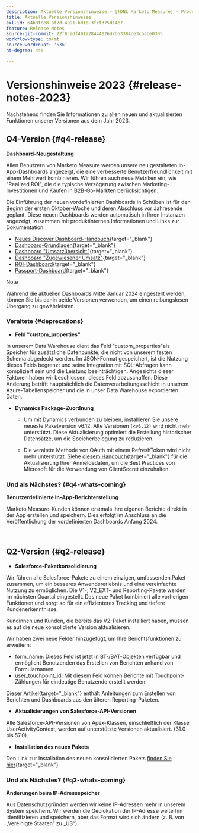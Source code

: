 ```yaml
---
description: Aktuelle Versionshinweise – [!DNL Marketo Measure] – Produktdokumentation
title: Aktuelle Versionshinweise
exl-id: 64b8fce8-af7d-4991-b01e-3fcf375d14e7
feature: Release Notes
source-git-commit: 22f8cedf401a28444026d7b63384ce3cbabe0305
workflow-type: tm+mt
source-wordcount: '536'
ht-degree: 44%

---
```


# Versionshinweise 2023 {#release-notes-2023}

Nachstehend finden Sie Informationen zu allen neuen und aktualisierten Funktionen unserer Versionen aus dem Jahr 2023.

## Q4-Version {#q4-release}

<p>

**Dashboard-Neugestaltung**

Allen Benutzern von Marketo Measure werden unsere neu gestalteten In-App-Dashboards angezeigt, die eine verbesserte Benutzerfreundlichkeit mit einem Mehrwert kombinieren. Wir führen auch neue Metriken ein, wie &quot;Realized ROI&quot;, die die typische Verzögerung zwischen Marketing-Investitionen und Käufen in B2B-Go-Märkten berücksichtigen.

Die Einführung der neuen vordefinierten Dashboards in Schüben ist für den Beginn der ersten Oktober-Woche und deren Abschluss vor Jahresende geplant. Diese neuen Dashboards werden automatisch in Ihren Instanzen angezeigt, zusammen mit produktinternen Informationen und Links zur Dokumentation.

* [Neues Discover Dashboard-Handbuch](/help/marketo-measure-discover-ui/dashboards/new-discover-dashboard-guide.md){target="_blank"}
* [Dashboard-Grundlagen](/help/marketo-measure-discover-ui/dashboards/discover-dashboard-basics.md){target="_blank"}
* [Dashboard &quot;Umsatzübersicht&quot;](/help/marketo-measure-discover-ui/dashboards/revenue-overview-dashboard.md){target="_blank"}
* [Dashboard &quot;Zugewiesener Umsatz&quot;](/help/marketo-measure-discover-ui/dashboards/attributed-revenue-dashboard.md){target="_blank"}
* [ROI-Dashboard](/help/marketo-measure-discover-ui/dashboards/roi-dashboard.md){target="_blank"}
* [Passport-Dashboard](/help/marketo-measure-discover-ui/dashboards/passport-dashboard.md){target="_blank"}

>[!NOTE]
>
>Während die aktuellen Dashboards Mitte Januar 2024 eingestellt werden, können Sie bis dahin beide Versionen verwenden, um einen reibungslosen Übergang zu gewährleisten.

### Veraltete {#deprecations}

<p>

* **Feld &quot;custom_properties&quot;**

In unserem Data Warehouse dient das Feld &quot;custom_properties&quot;als Speicher für zusätzliche Datenpunkte, die nicht von unserem festen Schema abgedeckt werden. Im JSON-Format gespeichert, ist die Nutzung dieses Felds begrenzt und seine Integration mit SQL-Abfragen kann kompliziert sein und die Leistung beeinträchtigen. Angesichts dieser Faktoren haben wir beschlossen, dieses Feld abzuschaffen. Diese Änderung betrifft hauptsächlich die Datenverarbeitungsschicht in unserem Azure-Tabellenspeicher und die in unser Data Warehouse exportierten Daten.

* **Dynamics Package-Zuordnung**

   * Um mit Dynamics verbunden zu bleiben, installieren Sie unsere neueste Paketversion v6.12. Alte Versionen `(<v6.12)` wird nicht mehr unterstützt. Diese Aktualisierung optimiert die Erstellung historischer Datensätze, um die Speicherbelegung zu reduzieren.

   * Die veraltete Methode von OAuth mit einem RefreshToken wird nicht mehr unterstützt. Siehe [diesem Handbuch](/help/marketo-measure-and-dynamics/getting-started-with-marketo-measure-and-dynamics/oauth-with-azure-active-directory-for-dynamics-crm.md){target="_blank"} für die Aktualisierung Ihrer Anmeldedaten, um die Best Practices von Microsoft für die Verwendung von ClientSecret einzuhalten.

### Und als Nächstes? {#q4-whats-coming}

<p>

**Benutzerdefinierte In-App-Berichterstellung**

Marketo Measure-Kunden können erstmals ihre eigenen Berichte direkt in der App erstellen und speichern. Dies erfolgt im Anschluss an die Veröffentlichung der vordefinierten Dashboards Anfang 2024.

<br>

## Q2-Version {#q2-release}

<p>

* **Salesforce-Paketkonsolidierung**

Wir führen alle Salesforce-Pakete zu einem einzigen, umfassenden Paket zusammen, um ein besseres Anwendererlebnis und eine vereinfachte Nutzung zu ermöglichen. Die V1-, V2_EXT- und Reporting-Pakete werden im nächsten Quartal eingestellt. Das neue Paket kombiniert alle vorherigen Funktionen und sorgt so für ein effizienteres Tracking und tiefere Kundenerkenntnisse.

Kundinnen und Kunden, die bereits das V2-Paket installiert haben, müssen es auf die neue konsolidierte Version aktualisieren.

Wir haben zwei neue Felder hinzugefügt, um Ihre Berichtsfunktionen zu erweitern:

* form_name: Dieses Feld ist jetzt in BT-/BAT-Objekten verfügbar und ermöglicht Benutzenden das Erstellen von Berichten anhand von Formularnamen.
* user_touchpoint_id: Mit diesem Feld können Berichte mit Touchpoint-Zählungen für eindeutige Benutzende erstellt werden.

[Dieser Artikel](/help/configuration-and-setup/marketo-measure-and-salesforce/salesforce-package-consolidation.md){target="_blank"} enthält Anleitungen zum Erstellen von Berichten und Dashboards aus den älteren Reporting-Paketen.

* **Aktualisierungen von Salesforce-API-Versionen**

Alle Salesforce-API-Versionen von Apex-Klassen, einschließlich der Klasse UserActivityContext, werden auf unterstützte Versionen aktualisiert. (31.0 bis 57.0).

* **Installation des neuen Pakets**

Den Link zur Installation des neuen konsolidierten Pakets [ finden Sie hier](https://login.salesforce.com/packaging/installPackage.apexp?p0=04t1P000000VY6Z){target="_blank"}

### Und als Nächstes? {#q2-whats-coming}

<p>

**Änderungen beim IP-Adressspeicher**

Aus Datenschutzgründen werden wir keine IP-Adressen mehr in unserem System speichern. Wir werden die Geolokation der IP-Adresse weiterhin identifizieren und speichern, aber das Format wird sich ändern (z. B. von „Vereinigte Staaten“ zu „US“).

